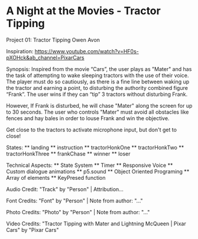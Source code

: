 # A Night at the Movies - Tractor Tipping

Project 01: Tractor Tipping
Owen Avon

Inspiration:
https://www.youtube.com/watch?v=HF0s-pXOHck&ab_channel=PixarCars


Synopsis:
Inspired from the movie “Cars”, the user plays as "Mater" and has the task of attempting to wake sleeping tractors with the use of their voice. The player must do so cautiously, as there is a fine line between waking up the tractor and earning a point, to disturbing the authority combined figure “Frank”. The user wins if they can “tip” 3 tractors without disturbing Frank.

However, If Frank is disturbed, he will chase "Mater" along the screen for up to 30 seconds. The user who controls "Mater" must avoid all obstacles like fences and hay bales in order to louse Frank and win the objective.

Get close to the tractors to activate microphone input, but don't get to close!


States:
** landing
** instruction
** tractorHonkOne
** tractorHonkTwo
** tractorHonkThree
** frankChase
** winner
** loser


Technical Aspects:
** State System
** Timer
** Responsive Voice
** Custom dialogue animations
** p5.sound
** Object Oriented Programing
** Array of elements
** KeyPresed function


Audio Credit:
"Track" by "Person" | Attribution...

Font Credits:
"Font" by  "Person" | Note from author: "..."

Photo Credits:
"Photo" by  "Person" | Note from author: "..."

Video Credits:
"Tractor Tipping with Mater and Lightning McQueen | Pixar Cars" by "Pixar Cars"
